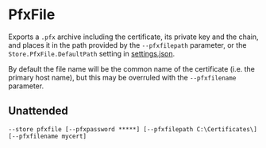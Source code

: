 ---
---
# PfxFile
Exports a `.pfx` archive including the certificate, its private key and the chain, 
and places it in the path provided by the `‑‑pfxfilepath` parameter, or the 
`Store.PfxFile.DefaultPath` setting in [settings.json](/reference/settings). 

By default the file name will be the common name of the certificate (i.e. 
the primary host name), but this may be overruled with the `‑‑pfxfilename` parameter.

## Unattended
`‑‑store pfxfile [--pfxpassword *****] [--pfxfilepath C:\Certificates\] [--pfxfilename mycert]`
